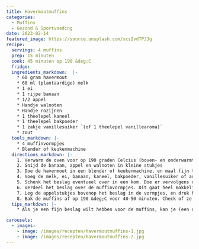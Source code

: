 ```yaml
---
title: Havermoutmuffins
categories: 
  - Muffins
  - Gezond & Sportvoeding
date: 2023-02-14
featured_image: https://source.unsplash.com/xcsIvdTPJJg
recipe:
  servings: 4 muffins
  prep: 15 minuten
  cook: 45 minuten op 190 &deg;C
  fridge:
  ingredients_markdown:  |-
    * 60 gram havermout
    * 60 ml (plantaardige) melk
    * 1 ei
    * 1 rijpe banaan
    * 1/2 appel
    * Handje walnoten
    * Handje rozijnen
    * 1 theelepel kaneel
    * 1 theelepel bakpoeder
    * 1 zakje vanillesuiker `(of 1 theelepel vanillearoma)`
    * zout
  tools_markdown: |-
    * 4 muffinvormpjes
    * Blender of keukenmachine
  directions_markdown: |-
    1. Verwarm de oven voor op 190 graden Celcius (boven- en onderwarmte).
    2. Snijd de banaan, appel en walnoten in kleine stukjes
    3. Doe de havermout in een blender of keukenmachine, en maal fijn tot havermeel. Je kan dit zo grof of fijn malen als je zelf lekker vindt. 
    4. Voeg de melk, ei, banaan, kaneel, bakpoeder, vanillesuiker of aroma en een mespuntje zout toe aan de blender, en meng dit tot je een vloeibaar beslag hebt.
    5. Schenk het beslag eventueel over in een kom. Doe er vervolgens de walnoten en rozijnen bij, en roer door. 
    6. Verdeel het beslag over de muffinvormpjes. Dit gaat heel makkelijk met een ijsschep. 
    7. Leg de appelstukjes bovenop het beslag in de vormpjes, en druk het een beetje aan. 
    8. Bak de muffins af op 190 &deg;C voor 40-50 minuten. Check of ze gaar zijn met een sateprikker, en bak ze zo nodig nog wat langer. 
  tips_markdown: |-
    * Als je een fijn beslag wilt hebben voor de muffins, kan je (een deel) havermeel gebruiken in plaats van havermoutvlokken. Havermeel is vaak te koop bij de molen, maar je kan zelf ook eenvoudig havermeel maken door de havervlokken even in de blender te doen. Ik maak zelf altijd een grotere hoeveelheid havermeel van havervlokken, en bewaar dit voor langere tijd. Zo hoef ik niet steeds opnieuw de blender te pakken. 

carousels:
  - images: 
    - image: /images/recepten/havermoutmuffins-1.jpg
    - image: /images/recepten/havermoutmuffins-2.jpg
---
```


